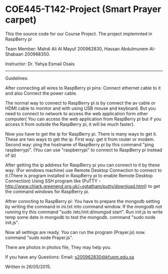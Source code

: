 # COE445-T142-Project (Smart Prayer carpet)

This the source code for our Course Project. The project implemnted in RaspBerry pi

Team Member:
Mahdi Ali Al Mayuf 200962830,
Hassan Abdulmunem Al-Shabaan 200968350.

Instructor: Dr. Yahya Esmail Osais

-------------------------------------------------------------------------------------------------------------------------
Guidelines:

After connecting all wires to RaspBerry pi pins:
Connect ethernet cable to it and also Connect the power cable.

The normal way to connect to RaspBerry pi is by connect the av cable or HDMI cable to monitor and with using USB mouse and keyboard. But you need to connect to network to access the web application form other computer( You can access the web application from RaspBerry pi but if you access it from outside the RaspBerry pi, it will be much faster).

Now you have to get the ip for RaspBerry pi. There is many ways to get it. These are two ways to get the ip.
First way: get it from router or modem.
Second way: ping the hostname of RaspBerry pi by this command "ping raspberrypi". (You can use "raspberrypi" to connect to RaspBerry pi instead of ip)

After getting the ip address for RaspBerry pi you can connect to it by these way:
(For windows machine) use Remote Desktop Connection to connect to it.(There is program installed in RaspBerry pi to enable Remote Desktop Connection)
Using SSH program like (PuTTY - http://www.chiark.greenend.org.uk/~sgtatham/putty/download.html) to get the command windows for RaspBerry pi.

Aftrer conncting to RaspBerry pi:
You have to prepare the mongodb setting by writing the command in ini.txt into command window.
If the mongodb not running try this command "sudo /etc/init.d/mongod start".
Run init.js to write temp some date in mongodb to test the mongodb. command "sudo node init.js".

Now all settings are ready. You can run the program (Prayer.js) now. command "sudo node Prayer.js".

There are photos in photos file, They may help you.

If you have any Questions:
Email: s200962830@kfupm.edu.sa

Written in 26/05/2015.
